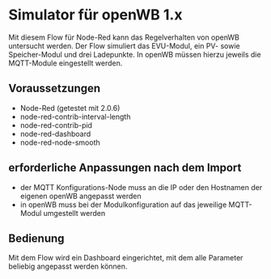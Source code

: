 # Simulator für openWB 1.x
Mit diesem Flow für Node-Red kann das Regelverhalten von openWB untersucht werden.
Der Flow simuliert das EVU-Modul, ein PV- sowie Speicher-Modul und drei Ladepunkte. In openWB müssen hierzu jeweils die MQTT-Module eingestellt werden.

## Voraussetzungen
- Node-Red (getestet mit 2.0.6)
- node-red-contrib-interval-length
- node-red-contrib-pid
- node-red-dashboard
- node-red-node-smooth

## erforderliche Anpassungen nach dem Import
- der MQTT Konfigurations-Node muss an die IP oder den Hostnamen der eigenen openWB angepasst werden
- in openWB muss bei der Modulkonfiguration auf das jeweilige MQTT-Modul umgestellt werden

## Bedienung
Mit dem Flow wird ein Dashboard eingerichtet, mit dem alle Parameter beliebig angepasst werden können.
